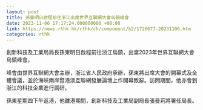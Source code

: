 ```yaml
---
layout: post
title: 孫東明日啟程前往浙江出席世界互聯網大會烏鎮峰會
date: 2023-11-06 17:17:24.000000000 +08:00
link: https://news.rthk.hk/rthk/ch/component/k2/1726677-20231106.htm
categories: rthk
---
```


創新科技及工業局局長孫東明日啟程前往浙江烏鎮，出席2023年世界互聯網大會烏鎮峰會。

峰會由世界互聯網大會主辦，浙江省人民政府承辦，孫東將出席大會的開幕式及全體會議，並於海峽兩岸暨港澳互聯網發展論壇上作開幕致辭。訪問期間，他亦會到浙江的科技企業進行調研。

孫東星期四下午返港，他離港期間，創新科技及工業局副局長張曼莉將署任局長。
